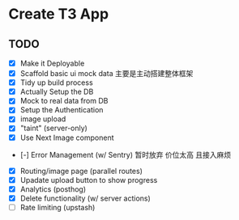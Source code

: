 # Create T3 App

## TODO

- [x] Make it Deployable
- [x] Scaffold basic ui mock data 主要是主动搭建整体框架
- [x] Tidy up build process
- [x] Actually Setup the DB
- [x] Mock to real data from DB
- [x] Setup the Authentication
- [x] image upload
- [x] "taint" (server-only)
- [x] Use Next Image component
- [-] Error Management (w/ Sentry) 暂时放弃 价位太高 且接入麻烦
- [x] Routing/image page (parallel routes)
- [x] Upadate upload button to show progress
- [x] Analytics (posthog)
- [x] Delete functionality (w/ server actions)
- [ ] Rate limiting (upstash)
